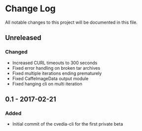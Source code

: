# Change Log
All notable changes to this project will be documented in this file.

## Unreleased 
### Changed
- Increased CURL timeouts to 300 seconds
- Fixed error handling on broken tar archives
- Fixed multiple iterations ending prematurely
- Fixed CaffeImageData output module
- Fixed hanging cli on multi iteration

## 0.1 - 2017-02-21
### Added
- Initial commit of the cvedia-cli for the first private beta
